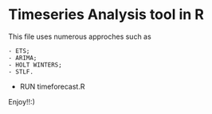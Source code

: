 # Timeseries Analysis tool in R 

This file uses numerous approches such as 
```
- ETS; 
- ARIMA; 
- HOLT WINTERS;
- STLF.
```
- RUN timeforecast.R

Enjoy!!:)
